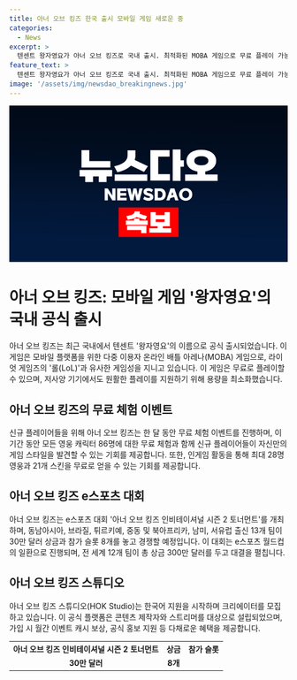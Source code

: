 ```yaml
---
title: 아너 오브 킹즈 한국 출시 모바일 게임 새로운 중
categories:
  - News
excerpt: >
  텐센트 왕자영요가 아너 오브 킹즈로 국내 출시. 최적화된 MOBA 게임으로 무료 플레이 가능, 저사양 기기에서도 원활한 플레이 가능. 레벨 인피니트가 서비스를 맡아 한 달간 신규 영웅 손책 무료 체험 이벤트를 진행. 아너 오브 킹즈 인비테이셔널 시즌 2 토너먼트 29일 말레이시아에서 개최되며, 전 세계 12개 팀이 참가하는 미드 시즌 역시 진행 예정. 아너 오브 킹즈 스튜디오는 한국어 지원 시작하며, 콘텐츠 제작자와 스트리머를 대상으로 공식 플랫폼으로 활동중.
feature_text: >
  텐센트 왕자영요가 아너 오브 킹즈로 국내 출시. 최적화된 MOBA 게임으로 무료 플레이 가능, 저사양 기기에서도 원활한 플레이 가능. 레벨 인피니트가 서비스를 맡아 한 달간 신규 영웅 손책 무료 체험 이벤트를 진행. 아너 오브 킹즈 인비테이셔널 시즌 2 토너먼트 29일 말레이시아에서 개최되며, 전 세계 12개 팀이 참가하는 미드 시즌 역시 진행 예정. 아너 오브 킹즈 스튜디오는 한국어 지원 시작하며, 콘텐츠 제작자와 스트리머를 대상으로 공식 플랫폼으로 활동중.
image: '/assets/img/newsdao_breakingnews.jpg'
---
```


<p><img src="/assets/img/newsdao_breakingnews.jpg" alt="pcversion 속보" /></p>

<h1>아너 오브 킹즈: 모바일 게임 '왕자영요'의 국내 공식 출시</h1>

<p data-ke-size="size16">아너 오브 킹즈는 최근 국내에서 텐센트 '왕자영요'의 이름으로 공식 출시되었습니다. 이 게임은 모바일 플랫폼을 위한 다중 이용자 온라인 배틀 아레나(MOBA) 게임으로, 라이엇 게임즈의 '롤(LoL)'과 유사한 게임성을 지니고 있습니다. 이 게임은 무료로 플레이할 수 있으며, 저사양 기기에서도 원활한 플레이를 지원하기 위해 용량을 최소화했습니다.</p>

<h2 data-ke-size="size26">아너 오브 킹즈의 무료 체험 이벤트</h2>

<p data-ke-size="size16">신규 플레이어들을 위해 아너 오브 킹즈는 한 달 동안 무료 체험 이벤트를 진행하며, 이 기간 동안 모든 영웅 캐릭터 86명에 대한 무료 체험과 함께 신규 플레이어들이 자신만의 게임 스타일을 발견할 수 있는 기회를 제공합니다. 또한, 인게임 활동을 통해 최대 28명 영웅과 21개 스킨을 무료로 얻을 수 있는 기회를 제공합니다.</p>

<h2 data-ke-size="size26">아너 오브 킹즈 e스포츠 대회</h2>

<p data-ke-size="size16">아너 오브 킹즈는 e스포츠 대회 '아너 오브 킹즈 인비테이셔널 시즌 2 토너먼트'를 개최하며, 동남아시아, 브라질, 튀르키예, 중동 및 북아프리카, 남미, 서유럽 출신 13개 팀이 30만 달러 상금과 참가 슬롯 8개를 놓고 경쟁할 예정입니다. 이 대회는 e스포츠 월드컵의 일환으로 진행되며, 전 세계 12개 팀이 총 상금 300만 달러를 두고 대결을 펼칩니다.</p>

<h2 data-ke-size="size26">아너 오브 킹즈 스튜디오</h2>

<p data-ke-size="size16">아너 오브 킹즈 스튜디오(HOK Studio)는 한국어 지원을 시작하며 크리에이터를 모집하고 있습니다. 이 공식 플랫폼은 콘텐츠 제작자와 스트리머를 대상으로 설립되었으며, 가입 시 월간 이벤트 캐시 보상, 공식 홍보 지원 등 다채로운 혜택을 제공합니다.</p>

<table>
    <tr>
        <th>아너 오브 킹즈 인비테이셔널 시즌 2 토너먼트</th>
        <th>상금</th>
        <th>참가 슬롯</th>
    </tr>
    <tr>
        <td style="text-align: center; height: 17px;"><b>30만 달러</b></td>
        <td style="text-align: center; height: 17px;"><b>8개</b></td>
    </tr>
</table>

<p data-ke-size="size16"></p>

